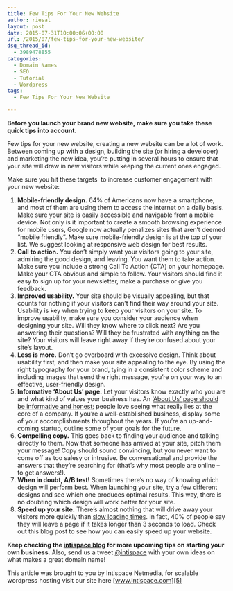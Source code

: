 ```yaml
---
title: Few Tips For Your New Website
author: riesal
layout: post
date: 2015-07-31T10:00:06+00:00
url: /2015/07/few-tips-for-your-new-website/
dsq_thread_id:
  - 3989478855
categories:
  - Domain Names
  - SEO
  - Tutorial
  - Wordpress
tags:
  - Few Tips For Your New Website

---
```

**Before you launch your brand new website, make sure you take these quick tips into account.**<span id="more-1737"></span>

Few tips for your new website, creating a new website can be a lot of work. Between coming up with a design, building the site (or hiring a developer) and marketing the new idea, you’re putting in several hours to ensure that your site will draw in new visitors while keeping the current ones engaged.

Make sure you hit these targets  to increase customer engagement with your new website:

  1. **Mobile-friendly design.** 64% of Americans now have a smartphone, and most of them are using them to access the internet on a daily basis. Make sure your site is easily accessible and navigable from a mobile device. Not only is it important to create a smooth browsing experience for mobile users, Google now actually penalizes sites that aren’t deemed “mobile friendly”. Make sure mobile-friendly design is at the top of your list. We suggest looking at responsive web design for best results.
  2. **Call to action.** You don’t simply want your visitors going to your site, admiring the good design, and leaving. You want them to take action. Make sure you include a strong Call To Action (CTA) on your homepage. Make your CTA obvious and simple to follow. Your visitors should find it easy to sign up for your newsletter, make a purchase or give you feedback.
  3. **Improved usability.** Your site should be visually appealing, but that counts for nothing if your visitors can’t find their way around your site. Usability is key when trying to keep your visitors on your site. To improve usability, make sure you consider your audience when designing your site. Will they know where to click next? Are you answering their questions? Will they be frustrated with anything on the site? Your visitors will leave right away if they’re confused about your site’s layout.
  4. **Less is more.** Don’t go overboard with excessive design. Think about usability first, and then make your site appealing to the eye. By using the right typography for your brand, tying in a consistent color scheme and including images that send the right message, you’re on your way to an effective, user-friendly design.
  5. **Informative ‘About Us’ page.** Let your visitors know exactly who you are and what kind of values your business has. An ‘[About Us’ page should be informative and honest][1]; people love seeing what really lies at the core of a company. If you’re a well-established business, display some of your accomplishments throughout the years. If you’re an up-and-coming startup, outline some of your goals for the future.
  6. **Compelling copy.** This goes back to finding your audience and talking directly to them. Now that someone has arrived at your site, pitch them your message! Copy should sound convincing, but you never want to come off as too salesy or intrusive. Be conversational and provide the answers that they’re searching for (that’s why most people are online – to get answers!).
  7. **When in doubt, A/B test!** Sometimes there’s no way of knowing which design will perform best. When launching your site, try a few different designs and see which one produces optimal results. This way, there is no doubting which design will work better for your site.
  8. **Speed up your site.** There’s almost nothing that will drive away your visitors more quickly than [slow loading times][2]. In fact, 40% of people say they will leave a page if it takes longer than 3 seconds to load. Check out this blog post to see how you can easily speed up your website.

**Keep checking the [intispace blog][3] for more upcoming tips on starting your own business.** Also, send us a tweet [@intispace][4] with your own ideas on what makes a great domain name!

This article was brought to you by Intispace Netmedia, for scalable wordpress hosting visit our site here [www.intispace.com][5]

 [1]: http://blog.intispace.com/2015/05/what-does-your-about-us-page-really-say/
 [2]: http://blog.intispace.com/2015/05/how-to-measure-your-websites-page-load-time/
 [3]: http://blog.intispace.com/
 [4]: https://twitter.com/intispace
 [5]: https://intispace.com/